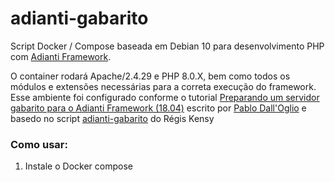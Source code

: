 # adianti-gabarito
Script Docker / Compose baseada em Debian 10 para desenvolvimento PHP com [Adianti Framework](https://www.adianti.com.br/framework).

O container rodará Apache/2.4.29 e PHP 8.0.X, bem como todos os módulos e extensões necessárias para a correta execução do framework. Esse ambiente foi configurado conforme o tutorial [Preparando um servidor gabarito para o Adianti Framework (18.04)](https://www.adianti.com.br/forum/pt/view_4402) escrito por [Pablo Dall'Oglio](http://www.dalloglio.net/) e basedo no script [adianti-gabarito](https://github.com/soluzionetecnologia/adianti-gabarito) do Régis Kensy 

### Como usar:

1. Instale o Docker compose

